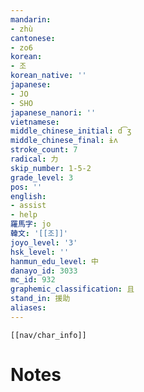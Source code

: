 ```yaml
---
mandarin:
- zhù
cantonese:
- zo6
korean:
- 조
korean_native: ''
japanese:
- JO
- SHO
japanese_nanori: ''
vietnamese:
middle_chinese_initial: d͡ʒ
middle_chinese_final: ɨʌ
stroke_count: 7
radical: 力
skip_number: 1-5-2
grade_level: 3
pos: ''
english:
- assist
- help
羅馬字: jo
韓文: '[[조]]'
joyo_level: '3'
hsk_level: ''
hanmun_edu_level: 中
danayo_id: 3033
mc_id: 932
graphemic_classification: 且
stand_in: 援助
aliases:
---
```

```meta-bind-embed
[[nav/char_info]]
```

# Notes
